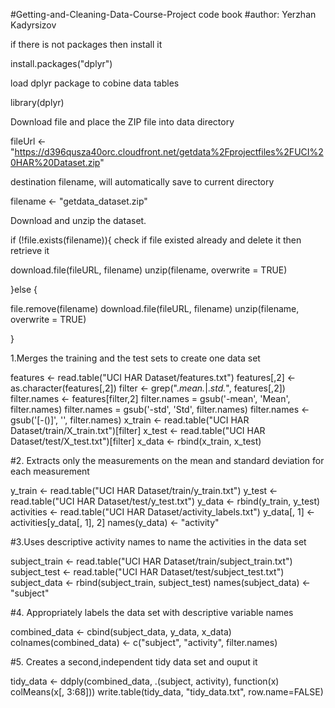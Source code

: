 #Getting-and-Cleaning-Data-Course-Project code book
#author: Yerzhan Kadyrsizov

if there is not packages then install it 

install.packages("dplyr")

load dplyr package to cobine data tables

library(dplyr)

Download file and place the ZIP file into data directory

fileUrl <- "https://d396qusza40orc.cloudfront.net/getdata%2Fprojectfiles%2FUCI%20HAR%20Dataset.zip"

destination filename, will automatically save to current directory

filename <- "getdata_dataset.zip"

Download and unzip the dataset.

if (!file.exists(filename)){ check if file existed already and delete it then retrieve it
  
  download.file(fileURL, filename)
  unzip(filename, overwrite = TRUE) 
  
}else {
  
  file.remove(filename)
  download.file(fileURL, filename)
  unzip(filename, overwrite = TRUE)
  
}



1.Merges the training and the test sets to create one data set

features <- read.table("UCI HAR Dataset/features.txt")
features[,2] <- as.character(features[,2])
filter <- grep(".*mean.*|.*std.*", features[,2])
filter.names <- features[filter,2]
filter.names = gsub('-mean', 'Mean', filter.names)
filter.names = gsub('-std', 'Std', filter.names)
filter.names <- gsub('[-()]', '', filter.names)
x_train <- read.table("UCI HAR Dataset/train/X_train.txt")[filter]
x_test <- read.table("UCI HAR Dataset/test/X_test.txt")[filter]
x_data <- rbind(x_train, x_test)



#2. Extracts only the measurements on the mean and standard deviation for each measurement


y_train <- read.table("UCI HAR Dataset/train/y_train.txt")
y_test <- read.table("UCI HAR Dataset/test/y_test.txt")
y_data <- rbind(y_train, y_test)
activities <- read.table("UCI HAR Dataset/activity_labels.txt")
y_data[, 1] <- activities[y_data[, 1], 2]
names(y_data) <- "activity"


#3.Uses descriptive activity names to name the activities in the data set


subject_train <- read.table("UCI HAR Dataset/train/subject_train.txt")
subject_test <- read.table("UCI HAR Dataset/test/subject_test.txt")
subject_data <- rbind(subject_train, subject_test)
names(subject_data) <- "subject"


#4. Appropriately labels the data set with descriptive variable names


combined_data <- cbind(subject_data, y_data, x_data)
colnames(combined_data) <- c("subject", "activity", filter.names)



#5. Creates a second,independent tidy data set and ouput it


tidy_data <- ddply(combined_data, .(subject, activity), function(x) colMeans(x[, 3:68]))
write.table(tidy_data, "tidy_data.txt", row.name=FALSE)
